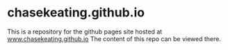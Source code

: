 # chasekeating.github.io
This is a repository for the github pages site hosted at www.chasekeating.github.io
The content of this repo can be viewed there.
